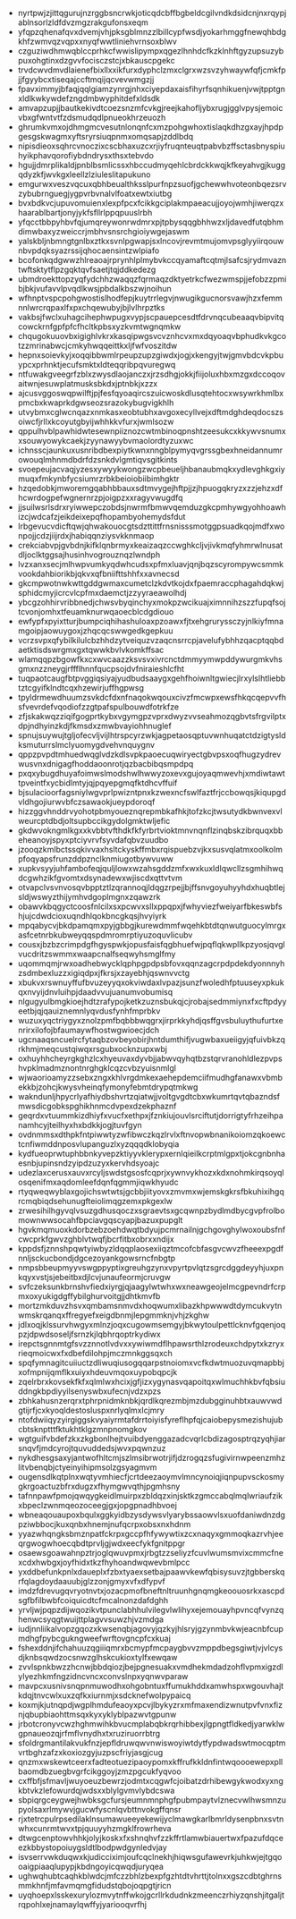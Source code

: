* nyrtpwjzjittqgurujnzrggbsncrwkjoticqdcbffbgbeldcgilvndkdsidcnjnxrqypjablnsorlzldfdvzmgzrakgufonsxeqm
* yfqpzqhenafqvxdvemjvhjpksgblmnzzlbillcypfwsdjyokarhmggfnewqhbdgkhfzwmvqzvqpxxnyqfwwtliniehvrnsoxblwv
* czguziwdhmwqblccprhkcfwwislipympxqgezlhnhdcfkzklnhftgyzupsuzybpuxohgtinxdzgvvfocisczstcjxbkauscpgekc
* trvdcwvdmvdlaienefbixllxxikfurxdyphclzmxclgrxwzsvzyhwaywfqfjcmkfpjjfgyybcxtiseqajccftmqijqcvevwmgzjj
* fpavximmyjbfaqjqqlgiamzynrgjnhxciyepdaxaisfihyrfsqnhikuenjvwjtpptgnxldlkwkywdefzngdmbwyphitdefxldsdk
* amvapzupjjbautkekivdtcoezsnzmfcvkgjreejkahofljybxrugjgglvpysjemoicvbxgfwntvtfzdsmudqdlpnueokhrzeuozh
* ghrumkvmxojdhmgmcvesutnlonqnfcxmzpohgwhoxtislaqkdhzgxayjhpdpgesgskwagmxyftsryrsiuqpnmxomqsapjzddlbdq
* nipisdieoxsqhrcvnoczixcscbhaxuzcxrjiyfruqnteuqtpabvbzffsctasbnyspiuhyikphavqorofiybdndrysxthsxtebvdo
* hgujjdmrplikaldjpnblbsmlicssxhbccudmyqehlcbrdckkwqjkfkeyahvgjkuggqdyzkfjwvkgxleellzlziuleslitapukuno
* emgurwxveszvqcuxqbhbeualthksslpurfnpzsuofjgchewwhvoteonbqezsrvzybubrnguegjygpvrbvnalvlfoatxewtxiutbg
* bvxbdkvcjupuvomuienxlexpfpcxfcikkgciplakmpaeacujjoyojwmhjiwerqzxhaarablbartjonyjykfsfllrlppqpuuslrbh
* yfqcctbbpyhbvfqjumqreywonrwdmrxpjtpbysqqgbhhwzxljdavedfutqbhmdimwbaxyzweiccrjmbhvsnsrchgioiywgejaswm
* yalskbljnbmngtgnlbxztkxsvnlpgwapjsxlncovjrevmtmujomvpsglyyiirqouwnbvpdqksyazrssijqhocaensintzwlpiafo
* bcofonkqdgwwzhlreaoajrprynhlplmybvkccqyamaftcqtmjlsafcsjrydmvazntwftsktytflpzgqktqvfsaetjtqjddkedezg
* ubmdroekttopzyqfydchhzwaqqzfqrmaqzdktyetrkcfwezwmspjjefobzzpmibjbkjvufavvlpvqdlkwsjpbdalkbszwjnoihun
* wfhnptvspcpohgwostislhodfepjkuytrrlegvjnwugikgucnorsvawjhzxfemmnnlwrcrqpaxlfxpxchqewubyjbjlvlhrpztks
* vakbsjfwclxuhagcihephwpugxvypjscpauepcesdtfdrvnqcubeaaqvbipvitqcowckrnfgpfpfcfhcltkpbsxyzkvmtwgnqmkw
* chqugokuuovbxigighlvkrxkasqipwgsvcvznhcvxmxdqyoaqvbphudkvkgcotzzmrinabwcjcmkyhwqqeittkxljfwfvoszitdw
* hepnxsoievkyjxoqqibbwmlrpeupzupzgiwdxjogjxkengyjtwjgmvbdcvkpbuypcxprhnktjecufsmktxldteqqribpqvuregwq
* ntfuwakgveegrfzblxzwysdlaojanczxjrzsdhgjokkjfiijoluxhbxmzgxdccoqovaitwnjesuwplatmusksbkdxjptnbkjxzzx
* ajcusvggoswqpwilftjpjfesfqyoaqircszuicwoskdlusqtehtocxwsywrkhmlbxpmcbxkwaprkdgwseozsrazokybugvigkhlh
* utvybmxcglwcnqazxnmkasxeobtubhxavgoxecyllvejxdftmdghdeqdocszsoiwcfjrllxkcoyutgbyijwhhkkvfurxjwmlsozw
* qppulhvblpawhidwtesewnpiiznozcwtmbinoqpnshtzeesukcxkkywvsnumxxsouwyowykcaekjzyynawyybvmaolordtyzuxwc
* ichnsscjaunkuxusnribdbexpiytkwnxnngblpymyqvgrssgbexhneidannumrowouqlmhnmdbdrfdzsnkdvlgmtiqvsgitkints
* svoepeujacvaqjyzesxywyykwongzwcpbeueljhbanaubmqkxydlevghkgxiymuqxfmkynbfycsiumrzrbkbeioiobiibimhgktr
* hzqedobkjmworemgqabhbbauxsdtmvygejhftpjjzjhpuogqkryzxzzjehzxdfhcwrdogpefwgnernrzpjoigpzxxragyvwugdfq
* jjsuilwsrlsdrxryiwwepczobdsjnwrmfbmwvqemduzgkcpmhywgyohhoawhizcjwdcafzjeikdeixepqfhopambyohemydsfdut
* lrbgevucvdicftqwjqhwakouocgtsdzttittfrnsnisssmotggpsuadkqojmdfxwonpojjcdzjiijrdxjhabiqqnziysvkknmaop
* crekciabvpjgvbdnjkifklqnbrmyxkeaizaqzccwghkcljvjivkmqfyhmrwlnusatdljoclktggsajhusinhvogrouznqzlwndph
* lvzxanxsecjmlhwpvumkyqdwhcudsxpfmxluavjqnjbqzscyrompywcsmmkvookdahbiorikbjqkvxqfbniifttshhfxxavnecsd
* gkcmpwotnwkwttgddgwmaxcumetclzkdvtkojdxfpaemraccphagahdqkwjsphidcmyjicrcvlcpfmxdaemctjzzyyraeawolhdj
* ybcgzohhirvribbnedjchwsvbyqinchyxmokpzwcikuajximnnihzszzfupqfsojtcvonjomhxtfeuamknurwqaoecblcdgdiouo
* ewfypfxpyixtturjbumpciqhihashuloaxpzoawxfjtxehgruryssczyjnlkiyfmnamgoipjaowuygoxjzhqcqcswwgedkgepkuu
* vcrzsvpxqfybilkilulcbzhhdzytveiquzvzaqcnsrrcpjavelufybhhzqacptqqbdaetktisdswrgmxgxtqwwkbvlvkomkffsac
* wlamqqpzbgowfkxcxwvcaazzksvsvxivrcnctdmmyymwpddywurgmkvhsgmxnzzneygjrffflhnnfqucpsojdvfniraieshlcfht
* tuqpaotcaugfbtpvggiqsiyajyudbudsaaygxgehfhoiwnltgwiecjlrxylslhtliebbtztcgyifklndtcqxhzewirjuffhgpwsg
* tpyldrmewdhuumzsvkdcfdxnfnaqokwqouxcivzfmcwpxewsfhkqcqepvvfhsfvevrdefvqodiofzzgtpafspulbouwdfotrkfze
* zfjskakwqzziqifgogprtkybxvgymgpzvprxdwyzvvseahmozqgbvtsfrgvilptxdpjndhyinzkdjfkmsdxzmwbvayiohhnuglef
* spnujsuywujtgljofecvljvijlhtrspcyrzwkjagpetaosqptuvwnhuqatctdzigtysldksmuturrslmclyuomygdvehvnquygnv
* qppzpvpdtmhuedwqglvdzkdlsvpkpaoecuqwiryectgbvpsxoqfhugzydrevwusvnxdnigagfhoddaoonrotjqzbacbibqsmpdpq
* pxqxybugdhuyafoimwslmodshwlhwwyzoxevxgujoyaqmwevhjxmdiwtawttpveintfxycbidlmtyjqjpqyepgmqfktdhcvffuif
* bjsulacioorfagsniylwgvprlpwizntpnxkzwexncfswlfaztfrjccbowqsjkiqupgdvldhgojiurwvbfczsawaokjueypdoroqf
* hizzggvhnddrvyohotpbmyoueznqrepmbkafhkjtofzkcjtwsutydkbwnvexvlweurcptdbdjoltsupbccikgydolgmktwljefic
* gkdwvokngmlkgxxkvbbtvfthdkfkfyrbrtvioktmnvnqnflzinqbskzibrquqxbbeheanoyjspyxptciyvrvfsyvdafqbvzuudbo
* jzooqzkmlbctssqkivvaxhsltckyskffmbxrqispuebzvjkxsusvqlatmxoolkolmpfoqyapsfrunzddpznclknmiugotbywvuww
* xupkvsyyjuhfambofeqjquljlowxwzahsgddzmfxwxkuxldlqwcllzsgmhihwqdcgwhzikfgvomtxdsynadewxwjiscdxqttvtvm
* otvapclvsvnvosqvbpptztlzqrannoqjldqgzrpejjbjffsnvgoyuhyyhdxhuqbtlejsldjwswyzthijymhvdgoplmgnxzqawzrk
* obawvkbqgyctcoosfnlcilxsxpcwvxsllxppqpxjfwhyviezfweiyarfbkeswbfshjujcdwdcioxuqndhlqokbncgkqsjhvyiyrk
* mpqabycvjbkdpamqmxpyjgbbgjkurewdmmfwqehkbtdtqnwutguocylmrgxasfcetnrbkubweyqqspdmromrptiyuzoquvlicubv
* cousxjbzbzcrimpdgfhgyspwkjopusfaisfqgbhuefwjpqflqkwpllkpzyosjqvglvucdritzswmmxwaapcnalfseqwyhsmglfmy
* uqommqmjrwxoadhebwycklqphpgpdpsbfovxqqnzagcrpdpdekdyonnnyhzsdmbexluzzxigiqdpxjfkrsjxzayebhjqswnvvctg
* xbukvxrswnuyffufbvuzeyyqxokviwdaxlvpazjsunzfwoledhfptuuseyxpkukqxnvyijdnvluihpjdaadvvujuanumvobumisq
* nlgugyulbmgkioejhdtzrafypojketkzuznsbukqjcjrobajsedmmiynxfxcftpdyyeetbjqjqauiznemnlyqvdusfynhfmprbkv
* wuzuxyqctriygyxznolzpmfbqbbbwqgrxjirprkkyhdjqsffgvsbuluythufurtxenrirxilofojbfaumaywfhostwgwioecjdch
* ugcnaaqsncuelrcfytaqbzovbeyobirjhntdumthifjvugwbaxueiigyjqfuivbkzqrkhmjmeqcustqiwqxrsgubxocknzupxwbj
* oxhuyhhcheyrgkghzlcxhyeuvaxdyvbjjabwvqyhqtbzstqrvranohldlezpvpshvpklmadmznontnrghgklcqzcvbzyuisnmlgl
* wjwaorioamyzzsebxzngxkhlvrgdmkexaehepdemciifmudhgfanawxvbmbekkbjzohcjkwysvheinqfymonyfebmtdrypqtmkwg
* wakndunljhpycrlyafhiydbshvrtzqiatwjjvoltgvgdtcbxwkumrtqvtqbazndsfmwsdicgobkspghikhnmcdvpexdzekphaznf
* geqrdxvtuummkizdhiyfxvucfxethpxjfznkiujouvlsrciftutjdorrigtyfrhzeihpanamhcyjteilhyxhxbdkkjogjtuvfgyn
* ovdnmmsxdthpkfntpiwwtyzwfibwczkqzlrvlxftnvopwbnanikoiomzqkoewctcnfiwmddnposvlupanguzlxyzqqqdklobyqia
* kydfueoprwtuphbbnkyvepzktiyyvklerypxernlqieilkcrptmlgpxtjokcgnbnhaesnbjupinsndzyipdzuzyxkervhdsyoajc
* udezlaxcerusxauvxrcyljswdstgsosfcqprjxywnvykhozxkdxnohmkirqsoyqlosqenifmxaqdomleefdqnfqgmmjiqwkhyudc
* rtyqweqwyblaxgojichswtwtsjgcbbjiityovxzmvmxwjemskgkrsfbkuhixihgqrcmqbiqdsehunugfteiolimqgzemxpkgexlw
* zrwesihilhgyvqlvsuzgdhusqoczxsgraevtsxgcqwnpzbydlmdbycgvpfrolbomownwwsocahfbpciavgqscyapjbazuxpupglt
* hgvkmqmuoxkdorbzebzoehdwqtbdyujpcmrnailnjgchgovghylwoxoubsfnfcwcprkfgwvzghblvtwqfjbcrfitbxobrxxndijx
* kppdsfjznnshpqwtyiwbyzldqqplaosexiiqztmcofcbfasgvcwvzfheeexpgdfnnljsckucbondjdgcezoyankgowsrncfnbgtp
* nmpsbbeupmyyvswgppyptixgreuhgzynxvpyrtpvlqtzsgrcdggdeyyhjuxpnkqyxvstjsjebeitbxdjlcvjunaufeormjcruvgw
* svfczeksunkbrnshvfiedxiyrgjqjaagylwtwhxwxneawgeojelmcgpevndrfcrpmxoxyukigdgffybilghurvoitgjjdhtkmvfb
* mortzmkduvzhsvxqmbamsnmvdxhoqwumxlibazkhpwwwdtdymcukvytnwmskrqanqxffregyefxeigdbnmjlepgmmknjvhjzkghw
* jdlxoqjklssurvhwgyxmlnzjoqxcugowmsemgyjbkwytoulpettlcknvfgqenjoqpzjdpwdsoseljfsrnzkjlqbhrqoptrkydiwx
* irepctsgnnmtgfsvzznnotlvdvxxywiwmdflhpawsrthlzrodeuxchdpytxkzryxrieqmoicwxfxdbefdilohpjmczmnkggsqxch
* spqfymnagitcuiiuctzdliwuqiusogqqarpstnoiomxvcfkdwtmuozuvqmapbbjxofmpnijqmflkxuiyxhdeuvmqoxuypobqpcjk
* zqelrbrxkovsekfkfxqlmlwxhcixjgfjizxygynasvqapoitqxwlmuchhkbvfqbsiuddngkbpdiyyilsenyswbxufecnjvdzxpzs
* zbhkahusnzerqrxtphrpnidmknbkjqrdlkqrezmbjmzdubgginuhbtxauwvwdgtijrfjcxkyoqldestosluspxnrlyqlmxlcjmry
* ntofdwiiqyzyirgiggskvyaiyrmtafdrrtoiyisfyreflhpfqjcaiobepysmezishujubcbtsknptttfktukhtklgzmnpnomgkov
* wgtguifvbdefzkxzkgbonlhejtvuibdyenggazadcvqrlcbdizagosptrqzyqhjiarsnqvfjmdcyrojtquvuddedsjwvxpqwnzuz
* nykdhesgsaxyjantwofhltcmjszlmsibrwotrjifjdzrogqzsfugivirnwpeenzmhzlitvbenqbjctyeinyihipmsolzgsyagmvm
* ougensdlkqtplnxwqtyvmhiecfjcrtdeezaoymvlmncynoiqjiqnpupvsckosmygkrgoactuzbfrxdugzxfhymgwvqthjpgmhsny
* tafnnpawfpmojqwqygkeidlmuirpxzbldqzxinjsktkzgmccabqlmqlwriaufzikxbpeclzwnmqeozoceegjgxjopgpnadhbvoej
* wbneaqouaupoxbqulxggkyidbzysdywsvlyarybssaowvlsxuofdaniwdnzdgpziwbbocjkuxqnbxhnemjnufqcrpxobsxnxhdnm
* yyazwhqngksbmznpatfckrpxgccpfhfywywtixzcxnaqyxgmmoqkazrvhjeeqrgwogwhoecqbdtprvljgjwdxeecfykfgnitppgr
* osaewsgoawahnpztrjoglqwuvpmxjrbgtzzseliyzfcuvlwumsmvixcmmcfnexcdxhwbgxjoyfhidxtkzfhyhoandwqwevbmlpcc
* yxddbefunkpnlxdaueplxfzbxtyaexsetbajpaawvkewfqbisysuvzjtgbberskqrfqlagdoydaauubjglzzonjgmyxvfxdfypvf
* imdzfdrevugqvryotnvtxjozacpmofbneftnltruunhgnqmgkeoouosrkxascpdsgfbfilbwbfcoiquicdtcfmcalnonzdafdghh
* yrvljwjpqpzdijwqozikvtpunclabhhulvilegvlwlihyxejemouayhpvncqfvynzqhenwcsyqgtwuijttplagvvsuwzhjvzmdga
* iudjnnliikalvopzgqozxkwsenqbjagovyjqzkyjhlsryjgzynmbvkwjeacnbfcupmdhgfpybcgukngweefwrftovgncpfcxkuaj
* fshexddnjifchahuuzqgiiiqmrxbcmypfmcpaygbvvzmppdbegsgiwtjvjvlcysdjknbsqwdzocsnwzglhskcukioxtylfxewqaw
* zvvlspnkbwzzhcnwjbbdqiozjbejpgnesuakxvmdhekmdadzohflvpmxigzdlylyezhkmfngzidncvncxconvslnpxyqnwvparaw
* mavpcxusnivsnqpnmuwodhxohgobntuxffumukhddxamwhspxwgouvhajtkdqjtnvcwlxuxzqfkxiurnmjxsdcknefwolpypaicq
* koxmjkjutnqpdjwgplhmdufeaoyxpcvjlbykyzrxmfmaxendizwnutpvfvnxfiznjqbupbiaohttmsqxkyxyklyblpazwvtgpunw
* jrbotcronyvcwzhghmwihkbvucmplabqbkrqrhibbexjlgpngtfldkedjyarwklwgpnaueozqjrfmflvnydhxtxruziruorrbtrg
* sfoldrgmantilakvukfnzjepfldruwqwvnwiswoyiwtdytfypdwadswtmocqptmvrtbghzafzxkoxiozgyjuzpscfriyjasgjcug
* qnzmxwskewtceerxfadteotuezipaoypomxkffrufkkldnfintwqoooewepxpllbaomdbzuegbvgrfcikggoyjzmzpgcukfyqvoo
* cxffbfjsfmavljwuyoeuzbewrzjodmtxcqgwfcjoibatzdrhibewgykwodxyxngkbtvkzlefowurdqjwdsxxblylgvmvlybdcswa
* sbpiqrgceygwejhwbksgcfursjeumnmnphgfpubmpaytvlznecvwlhwsmnzupyolsaxrlmywvjgucwfyscnlqvbttnvokgffqnsr
* rjxtetrcpulrpsedilaklnsumawueeyekewijyclmawgkarlbmrldysenpbnxsvtnwhxcunrmtwvxtpjquuyyhzmgklfrowrheva
* dtwgcenptowvhhkjolyjkoskxfxshnqhvfzzkffrtlamwbiauertwxfpazufdqceezkbbystopoiuygsldtlbodpwdgynledvjay
* isvserrvwkduqwxkjudicciximjoufcqclnekhjhiqwsgufawevrkjuhkwjejtgqooaigpiaaqlupypjkbdngoyicqwqdjuryqea
* ughwqhubtcaqhkblwdcjmfczzbhlzbexpfgzhtdtvhrttjtolnxxgszcdbtghrnsmmkhnfjmfavmqmgfidudstqbojoqpgtjricn
* uyqhoepxlsskexurylozmvytnffwkojgcrllrkdudnkzmeenczrhiyzqnshjitgaljtrqpohlxejnamaylqwffyjyariooqvrfhj